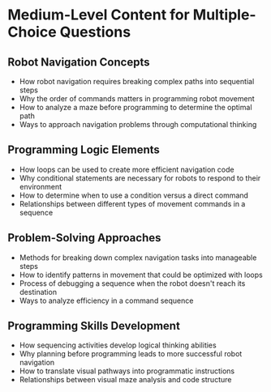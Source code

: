 # Medium-Level Content for Multiple-Choice Questions

## Robot Navigation Concepts
- How robot navigation requires breaking complex paths into sequential steps
- Why the order of commands matters in programming robot movement
- How to analyze a maze before programming to determine the optimal path
- Ways to approach navigation problems through computational thinking

## Programming Logic Elements
- How loops can be used to create more efficient navigation code
- Why conditional statements are necessary for robots to respond to their environment
- How to determine when to use a condition versus a direct command
- Relationships between different types of movement commands in a sequence

## Problem-Solving Approaches
- Methods for breaking down complex navigation tasks into manageable steps
- How to identify patterns in movement that could be optimized with loops
- Process of debugging a sequence when the robot doesn't reach its destination
- Ways to analyze efficiency in a command sequence

## Programming Skills Development
- How sequencing activities develop logical thinking abilities
- Why planning before programming leads to more successful robot navigation
- How to translate visual pathways into programmatic instructions
- Relationships between visual maze analysis and code structure
